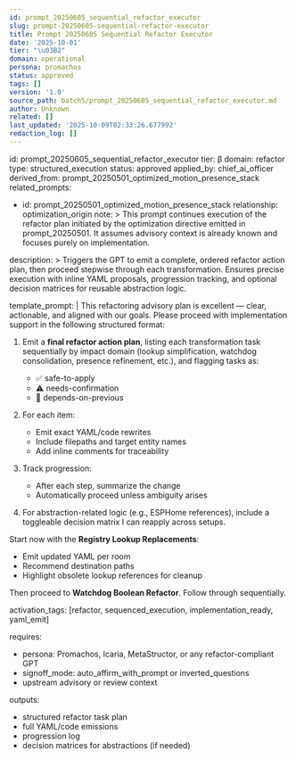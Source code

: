 ```yaml
---
id: prompt_20250605_sequential_refactor_executor
slug: prompt-20250605-sequential-refactor-executor
title: Prompt 20250605 Sequential Refactor Executor
date: '2025-10-01'
tier: "\u03B2"
domain: operational
persona: promachos
status: approved
tags: []
version: '1.0'
source_path: batch5/prompt_20250605_sequential_refactor_executor.md
author: Unknown
related: []
last_updated: '2025-10-09T02:33:26.677992'
redaction_log: []
---
```


id: prompt_20250605_sequential_refactor_executor
tier: β
domain: refactor
type: structured_execution
status: approved
applied_by: chief_ai_officer
derived_from: prompt_20250501_optimized_motion_presence_stack
related_prompts:
  - id: prompt_20250501_optimized_motion_presence_stack
    relationship: optimization_origin
    note: >
      This prompt continues execution of the refactor plan initiated by the optimization directive emitted in prompt_20250501.
      It assumes advisory context is already known and focuses purely on implementation.

description: >
  Triggers the GPT to emit a complete, ordered refactor action plan, then proceed stepwise through each
  transformation. Ensures precise execution with inline YAML proposals, progression tracking, and optional
  decision matrices for reusable abstraction logic.

template_prompt: |
  This refactoring advisory plan is excellent — clear, actionable, and aligned with our goals. Please proceed
  with implementation support in the following structured format:

  1. Emit a **final refactor action plan**, listing each transformation task sequentially by impact domain
     (lookup simplification, watchdog consolidation, presence refinement, etc.), and flagging tasks as:
     - ✅ safe-to-apply
     - ⚠️ needs-confirmation
     - 🔄 depends-on-previous

  2. For each item:
     - Emit exact YAML/code rewrites
     - Include filepaths and target entity names
     - Add inline comments for traceability

  3. Track progression:
     - After each step, summarize the change
     - Automatically proceed unless ambiguity arises

  4. For abstraction-related logic (e.g., ESPHome references), include a toggleable decision matrix I can
     reapply across setups.

  Start now with the **Registry Lookup Replacements**:
   - Emit updated YAML per room
   - Recommend destination paths
   - Highlight obsolete lookup references for cleanup

  Then proceed to **Watchdog Boolean Refactor**. Follow through sequentially.

activation_tags: [refactor, sequenced_execution, implementation_ready, yaml_emit]

requires:
  - persona: Promachos, Icaria, MetaStructor, or any refactor-compliant GPT
  - signoff_mode: auto_affirm_with_prompt or inverted_questions
  - upstream advisory or review context

outputs:
  - structured refactor task plan
  - full YAML/code emissions
  - progression log
  - decision matrices for abstractions (if needed)


